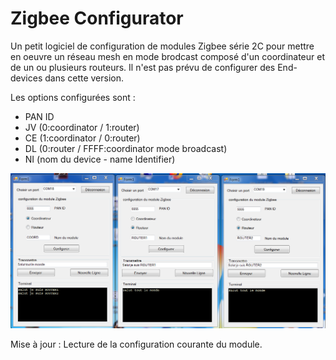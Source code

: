 # Zigbee Configurator #

Un petit logiciel de configuration de modules Zigbee série 2C pour mettre en oeuvre un réseau mesh en mode brodcast composé d'un coordinateur et de un ou plusieurs routeurs. Il n'est pas prévu de configurer des End-devices dans cette version.

Les options configurées sont :



- PAN ID
- JV (0:coordinator / 1:router)
- CE (1:coordinator / 0:router)
- DL (0:router / FFFF:coordinator mode broadcast)
- NI (nom du device - name Identifier)


![zigbeeConfiguratorV1](ConfigureZigbee.png)

Mise à jour : Lecture de la configuration courante du module.